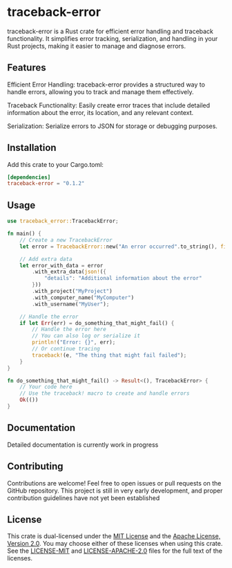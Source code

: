 # traceback-error

traceback-error is a Rust crate for efficient error handling and traceback functionality. It simplifies error tracking, serialization, and handling in your Rust projects, making it easier to manage and diagnose errors.

## Features

Efficient Error Handling: traceback-error provides a structured way to handle errors, allowing you to track and manage them effectively.

Traceback Functionality: Easily create error traces that include detailed information about the error, its location, and any relevant context.

Serialization: Serialize errors to JSON for storage or debugging purposes.

## Installation

Add this crate to your Cargo.toml:

```toml
[dependencies]
traceback-error = "0.1.2"
```

## Usage

```rs
use traceback_error::TracebackError;

fn main() {
    // Create a new TracebackError
    let error = TracebackError::new("An error occurred".to_string(), file!().to_string(), line!());

    // Add extra data
    let error_with_data = error
        .with_extra_data(json!({
            "details": "Additional information about the error"
        }))
        .with_project("MyProject")
        .with_computer_name("MyComputer")
        .with_username("MyUser");

    // Handle the error
    if let Err(err) = do_something_that_might_fail() {
        // Handle the error here
        // You can also log or serialize it
        println!("Error: {}", err);
        // Or continue tracing
        traceback!(e, "The thing that might fail failed");
    }
}

fn do_something_that_might_fail() -> Result<(), TracebackError> {
    // Your code here
    // Use the traceback! macro to create and handle errors
    Ok(())
}
```

## Documentation

Detailed documentation is currently work in progress

## Contributing

Contributions are welcome! Feel free to open issues or pull requests on the GitHub repository.
This project is still in very early development, and proper contribution guidelines have not yet been established

## License

This crate is dual-licensed under the [MIT License](LICENSE-MIT) and the [Apache License, Version 2.0](LICENSE-APACHE-2.0). You may choose either of these licenses when using this crate. See the [LICENSE-MIT](LICENSE-MIT) and [LICENSE-APACHE-2.0](LICENSE-APACHE-2.0) files for the full text of the licenses.
